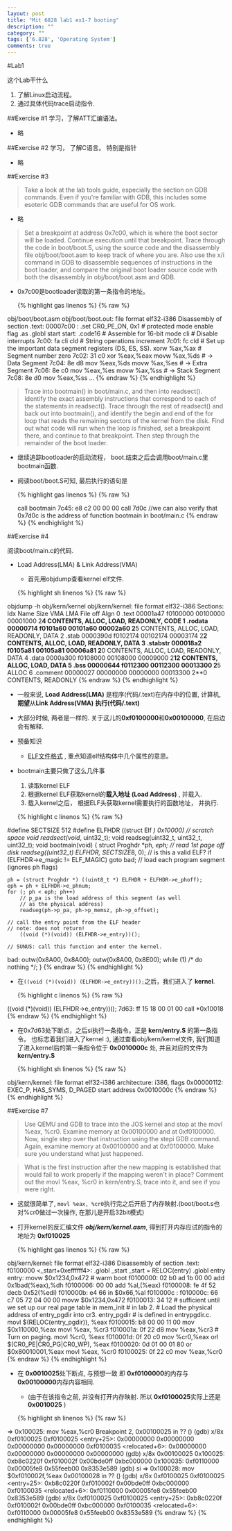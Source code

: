 ```yaml
---
layout: post
title: "Mit 6828 lab1 ex1-7 booting"
description: ""
category: ""
tags: ['6.828', 'Operating System']
comments: true
---
```


#Lab1

这个Lab干什么

1. 了解Linux启动流程。
2. 通过具体代码trace启动指令.

##Exercise #1
学习，了解ATT汇编语法。

* 略

##Exercise #2
学习， 了解C语言。 特别是指针

* 略

##Exercise #3
> Take a look at the lab tools guide, especially the section on GDB commands. Even if you're familiar with GDB, this includes some esoteric GDB commands that are useful for OS work.

* 略

> Set a breakpoint at address 0x7c00, which is where the boot sector will be loaded. Continue execution until that breakpoint. Trace through the code in boot/boot.S, using the source code and the disassembly file obj/boot/boot.asm to keep track of where you are. Also use the x/i command in GDB to disassemble sequences of instructions in the boot loader, and compare the original boot loader source code with both the disassembly in obj/boot/boot.asm and GDB.

* 0x7c00是bootloader读取的第一条指令的地址。

    {% highlight gas linenos %}
{% raw %}

obj/boot/boot.asm
obj/boot/boot.out:     file format elf32-i386
Disassembly of section .text:
00007c00 <start>:
.set CR0_PE_ON,      0x1         # protected mode enable flag
.as
.globl start
start:
  .code16                     # Assemble for 16-bit mode
  cli                         # Disable interrupts
    7c00:	fa                   	cli
  cld                         # String operations increment
    7c01:	fc                   	cld
     # Set up the important data segment registers (DS, ES, SS).
  xorw    %ax,%ax             # Segment number zero
    7c02:	31 c0                	xor    %eax,%eax
  movw    %ax,%ds             # -> Data Segment
    7c04:	8e d8                	mov    %eax,%ds
  movw    %ax,%es             # -> Extra Segment
    7c06:	8e c0                	mov    %eax,%es
  movw    %ax,%ss             # -> Stack Segment
    7c08:	8e d0                	mov    %eax,%ss
  ...
{% endraw %}
{% endhighlight %}



> Trace into bootmain() in boot/main.c, and then into readsect(). Identify the exact assembly instructions that correspond to each of the statements in readsect(). Trace through the rest of readsect() and back out into bootmain(), and identify the begin and end of the for loop that reads the remaining sectors of the kernel from the disk. Find out what code will run when the loop is finished, set a breakpoint there, and continue to that breakpoint. Then step through the remainder of the boot loader.

* 继续追踪bootloader的启动流程， boot.结束之后会调用boot/main.c里bootmain函数.
* 阅读boot/boot.S可知, 最后执行的语句是

    {% highlight gas linenos %}
{% raw %}

    call bootmain
    7c45:	e8 c2 00 00 00
    call   7d0c <bootmain>
    //we can also verify that 0x7d0c is the address of function bootmain in boot/main.c
{% endraw %}
{% endhighlight %}


##Exercise #4

阅读boot/main.c的代码.

* Load Address(LMA) & Link Address(VMA)
    * 首先用objdump查看kernel elf文件.

    {% highlight sh linenos %}
{% raw %}

objdump -h obj/kern/kernel
obj/kern/kernel:     file format elf32-i386
Sections:
Idx Name          Size      VMA       LMA       File off  Algn
  0 .text         00001a47  f0100000  00100000  00001000  2**4
                  CONTENTS, ALLOC, LOAD, READONLY, CODE
  1 .rodata       00000714  f0101a60  00101a60  00002a60  2**5
                  CONTENTS, ALLOC, LOAD, READONLY, DATA
  2 .stab         0000390d  f0102174  00102174  00003174  2**2
                  CONTENTS, ALLOC, LOAD, READONLY, DATA
  3 .stabstr      000018a2  f0105a81  00105a81  00006a81  2**0
                  CONTENTS, ALLOC, LOAD, READONLY, DATA
  4 .data         0000a300  f0108000  00108000  00009000  2**12
                  CONTENTS, ALLOC, LOAD, DATA
  5 .bss          00000644  f0112300  00112300  00013300  2**5
                  ALLOC
  6 .comment      00000027  00000000  00000000  00013300  2**0
                  CONTENTS, READONLY
{% endraw %}
{% endhighlight %}


* 一般来说, **Load Address(LMA)** 是程序(代码/.text)在内存中的位置, 计算机,**期望**从**Link Address(VMA)** **执行(代码/.text)**
* 大部分时候, 两者是一样的. 关于这儿的**0xf0100000**和**0x00100000**, 在后边会有解释.

* 预备知识
    * [ELF文件格式][1] , 重点知道elf结构体中几个属性的意思。
* bootmain主要只做了这么几件事
    1. 读取kernel ELF
    2. 根据kernel ELF获取kernel的**载入地址 (Load Address)** , 并载入.
    3. 载入kernel之后， 根据ELF头获取kernel需要执行的函数地址， 并执行.

    {% highlight c linenos %}
{% raw %}

#define SECTSIZE    512
#define ELFHDR      ((struct Elf *) 0x10000) // scratch space
void readsect(void*, uint32_t);
void readseg(uint32_t, uint32_t, uint32_t);
void
bootmain(void)
{
    struct Proghdr *ph, *eph;
    // read 1st page off disk
    readseg((uint32_t) ELFHDR, SECTSIZE*8, 0);
    // is this a valid ELF?
    if (ELFHDR->e_magic != ELF_MAGIC)
        goto bad;
    // load each program segment (ignores ph flags)

    ph = (struct Proghdr *) ((uint8_t *) ELFHDR + ELFHDR->e_phoff);
    eph = ph + ELFHDR->e_phnum;
    for (; ph < eph; ph++)
        // p_pa is the load address of this segment (as well
        // as the physical address)
        readseg(ph->p_pa, ph->p_memsz, ph->p_offset);

    // call the entry point from the ELF header
    // note: does not return!
        ((void (*)(void)) (ELFHDR->e_entry))();

    // SUNUS: call this function and enter the kernel.
bad:
    outw(0x8A00, 0x8A00);
    outw(0x8A00, 0x8E00);
    while (1)
        /* do nothing */;
}
{% endraw %}
{% endhighlight %}


* 在```((void (*)(void)) (ELFHDR->e_entry))();```之后，我们进入了 **kernel**.

    {% highlight c linenos %}
{% raw %}

((void (*)(void)) (ELFHDR->e_entry))();
7d63:	ff 15 18 00 01 00    	call   *0x10018
{% endraw %}
{% endhighlight %}


* 在0x7d63处下断点，之后si执行一条指令。正是 **kern/entry.S** 的第一条指令。 也标志着我们进入了kernel :), 通过查看obj/kern/kernel文件, 我们知道了进入kernel后的第一条指令位于 **0x0010000c** 处, 并且对应的文件为  **kern/entry.S**

    {% highlight sh linenos %}
{% raw %}

obj/kern/kernel:     file format elf32-i386
architecture: i386, flags 0x00000112:
EXEC_P, HAS_SYMS, D_PAGED
start address 0x0010000c
    {% endraw %}
{% endhighlight %}


##Exercise #7
>Use QEMU and GDB to trace into the JOS kernel and stop at the movl %eax, %cr0. Examine memory at 0x00100000 and at 0xf0100000. Now, single step over that instruction using the stepi GDB command. Again, examine memory at 0x00100000 and at 0xf0100000. Make sure you understand what just happened.

>What is the first instruction after the new mapping is established that would fail to work properly if the mapping weren't in place? Comment out the movl %eax, %cr0 in kern/entry.S, trace into it, and see if you were right.

* 这就很简单了, ```movl %eax, %cr0```执行完之后开启了内存映射.(boot/boot.s也对%cr0做过一次操作, 在那儿是开启32bit模式)

* 打开kernel的反汇编文件 ***obj/kern/kernel.asm***, 得到打开内存应试的指令的地址为 **0xf010025**

  {% highlight gas linenos %}
{% raw %}

obj/kern/kernel:     file format elf32-i386
Disassembly of section .text:
f0100000 <_start+0xeffffff4>:
.globl		_start
_start = RELOC(entry)
.globl entry
entry:
	movw	$0x1234,0x472			# warm boot
f0100000:	02 b0 ad 1b 00 00    	add    0x1bad(%eax),%dh
f0100006:	00 00                	add    %al,(%eax)
f0100008:	fe 4f 52             	decb   0x52(%edi)
f010000b:	e4 66                	in     $0x66,%al
f010000c <entry>:
f010000c:	66 c7 05 72 04 00 00 	movw   $0x1234,0x472
f0100013:	34 12
	# sufficient until we set up our real page table in mem_init
	# in lab 2.
	# Load the physical address of entry_pgdir into cr3.  entry_pgdir
	# is defined in entrypgdir.c.
	movl	$(RELOC(entry_pgdir)), %eax
f0100015:	b8 00 00 11 00       	mov    $0x110000,%eax
	movl	%eax, %cr3
f010001a:	0f 22 d8             	mov    %eax,%cr3
	# Turn on paging.
	movl	%cr0, %eax
f010001d:	0f 20 c0             	mov    %cr0,%eax
	orl	$(CR0_PE|CR0_PG|CR0_WP), %eax
f0100020:	0d 01 00 01 80       	or     $0x80010001,%eax
	movl	%eax, %cr0
f0100025:	0f 22 c0             	mov    %eax,%cr0
{% endraw %}
{% endhighlight %}



* 在 **0x0010025**处下断点, 与预想一致 即 **0xf0100000**的内存与 **0x00100000**内存内容相同.
    * (由于在该指令之前, 并没有打开内存映射. 所以 **0xf0100025**实际上还是 **0x0010025** )

    {% highlight sh linenos %}
{% raw %}

=> 0x100025:	mov    %eax,%cr0
Breakpoint 2, 0x00100025 in ?? ()
(gdb) x/8x 0xf0100025
0xf0100025 <entry+25>:	0x00000000	0x00000000	0x00000000	0x00000000
0xf0100035 <relocated+6>:	0x00000000	0x00000000	0x00000000	0x00000000
(gdb) x/8x 0x00100025
0x100025:	0xb8c0220f	0xf010002f	0x00bde0ff	0xbc000000
0x100035:	0xf0110000	0x00005fe8	0x55feeb00	0x8353e589
(gdb) si
=> 0x100028:	mov    $0xf010002f,%eax
0x00100028 in ?? ()
(gdb) x/8x 0xf0100025
0xf0100025 <entry+25>:	0xb8c0220f	0xf010002f	0x00bde0ff	0xbc000000
0xf0100035 <relocated+6>:	0xf0110000	0x00005fe8	0x55feeb00	0x8353e589
(gdb) x/8x 0xf0100025
0xf0100025 <entry+25>:	0xb8c0220f	0xf010002f	0x00bde0ff	0xbc000000
0xf0100035 <relocated+6>:	0xf0110000	0x00005fe8	0x55feeb00	0x8353e589
{% endraw %}
{% endhighlight %}


[1]: http://pdos.csail.mit.edu/6.828/2012/labs/lab1/
[2]: http://pdos.csail.mit.edu/6.828/2012/readings/elf.pdf
